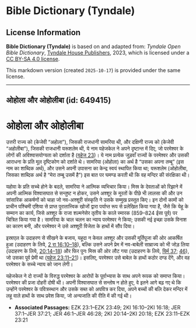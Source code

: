 # Bible Dictionary (Tyndale)

## License Information

**Bible Dictionary (Tyndale)** is based on and adapted from: _Tyndale Open Bible Dictionary_, [Tyndale House Publishers](https://tyndaleopenresources.com/), 2023, which is licensed under a [CC BY-SA 4.0 license](https://creativecommons.org/licenses/by-sa/4.0/legalcode.en).

This markdown version (created `2025-10-17`) is provided under the same license.



--------------------------------

## ओहोला और ओहोलीबा (id: 649415)

ओहोला और ओहोलीबा
================

उत्तरी राज्य को (केजेवी “अहोला”), जिसकी राजधानी सामरिया थी, और दक्षिणी राज्य को (केजेवी “अहोलीबा”), जिसकी राजधानी यरूशलेम थी, ये नाम यहेजकेल ने अपने दृष्टान्त में दिए, जो परमेश्वर के लोगों की अविश्वासयोग्यता को दर्शाता है ([यहेज 23](https://ref.ly/Ezek23:1-Ezek23:49))। ये नाम प्रत्येक जुड़वाँ राज्यों के परमेश्वर और उसकी आराधना के प्रति मूल दृष्टिकोण को दर्शाते थे। सामरिया (ओहोला) का अर्थ है “उसका अपना तम्बू” (इस नाम का शाब्दिक अर्थ), और उसने अपनी उपासना का केन्द्र स्वयं स्थापित किया था; यरूशलेम (ओहोलीबा, जिसका शाब्दिक अर्थ है “मेरा तम्बू उसमें है”) इस बात पर घमण्ड करती थी कि वह मन्दिर की संरक्षिका थी।

यहोवा के प्रति सच्चे होने के बदले, सामरिया ने आत्मिक व्यभिचार किया। मिस्र के देवताओं को रिझाने में अपनी आत्मिक विश्वासघात से सन्तुष्ट न होकर, उसने अश्शूर के मूरतों के पीछे भी लालसा की और उन सांसारिक आकर्षणों को चाहा जो नव\-अश्शूरी संस्कृति ने उसके सम्मुख प्रस्तुत किए। इन दोनों कामों को प्राचीन पश्चिमी एशिया से प्राप्त पुरातात्त्विक खोजों द्वारा पर्याप्त रूप से प्रलेखित किया गया है, जैसे कि येहू के सम्मान का कार्य, जिसे अश्शूर के राजा शल्मनेसेर तृतीय के काले स्मारक (859–824 ईसा पूर्व) पर चित्रित किया गया है। सामरिया के चाल चलन का न्याय परमेश्वर ने किया; उसकी नई इच्छा उसके विनाश का कारण बनी, और परमेश्वर ने उसे अश्शूरी विजेता के हाथों में सौंप दिया।

इस्राएल के उदाहरण से सीखने के बजाय, यहूदा न केवल अश्शूर और उसकी मूर्तिपूजा की ओर आकर्षित हुआ (उदाहरण के लिये, [2 रा 16:10–18](https://ref.ly/2Kgs16:10-2Kgs16:18)), बल्कि उसने अपने प्रेम में नव\-बाबेली साम्राज्य को भी जोड़ लिया (उदाहरण के लिये, [20:14–18](https://ref.ly/2Kgs20:14-2Kgs20:18)) और फिर पुनः मिस्र की ओर लौट गया (उदाहरण के लिये, [यिर्म 37](https://ref.ly/Jer37:1-Jer37:21); [46](https://ref.ly/Jer46:1-Jer46:28)), जो उसका पूर्व प्रेमी था ([यहेज 23:11–21](https://ref.ly/Ezek23:11-Ezek23:21))। इसलिए, परमेश्वर उसे बाबेल के हाथों कठोर दण्ड देंगे, और वह परमेश्वर के सच्चे न्याय को जान लेगी।

यहेजकेल ने दो राज्यों के विरुद्ध परमेश्वर के आरोपों के पूर्वाभ्यास के साथ अपने रूपक को समाप्त किया। परमेश्वर की प्रजा दोहरी दोषी थी। अपनी विश्वासघात से सन्तोष न होते हुए, वे इतने आगे बढ़ गए थे कि उन्होंने परमेश्वर के पवित्रस्थान और उसके सब्त को अपवित्र कर दिया, अपने बच्चों की बलि देकर मन्दिर में लहू वाले हाथों के साथ प्रवेश किया, जो अन्यजाति की रीति में की गई थी। 

* **Associated Passages:** EZK 23:1–EZK 23:49; 2KI 16:10–2KI 16:18; JER 37:1–JER 37:21; JER 46:1–JER 46:28; 2KI 20:14–2KI 20:18; EZK 23:11–EZK 23:21

